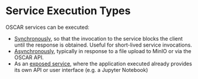 # Service Execution Types

OSCAR services can be executed:

  - [Synchronously](invoking-sync.md), so that the invocation to the service blocks the client until the response is obtained. Useful for short-lived service invocations.
  - [Asynchronously](invoking-async.md), typically in response to a file upload to MinIO or via the OSCAR API.
  - As an [exposed service](exposed-services.md), where the application executed already provides its own API or user interface (e.g. a Jupyter Notebook)

